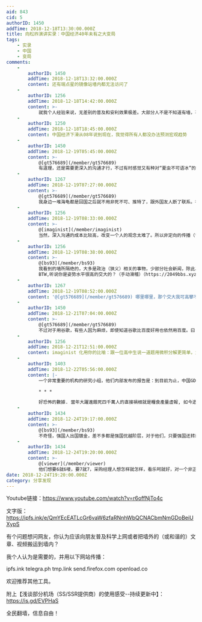 ```yaml
---
aid: 843
cid: 5
authorID: 1450
addTime: 2018-12-18T13:30:00.000Z
title: 向松祚演讲实录：中国经济40年未有之大变局
tags:
    - 实录
    - 中国
    - 变局
comments:
    -
        authorID: 1450
        addTime: 2018-12-18T13:32:00.000Z
        content: 还有端点星的镜像站墙内都无法访问了
    -
        authorID: 1256
        addTime: 2018-12-18T14:42:00.000Z
        content: >-
            就我个人经验来说，无差别的普及和安利效果极差。大部分人不是不知道有墙，不是不知道有审查，不是不知道可以翻墙规避审查，但他们没有这个意愿，说了白说。如果想要做点什么，进行观念交流更有价值。想法改变了方法就水到渠成了。
    -
        authorID: 1250
        addTime: 2018-12-18T18:45:00.000Z
        content: 中国经济下滑从08年说到现在，我觉得所有人都没办法预测宏观趋势
    -
        authorID: 1450
        addTime: 2018-12-19T05:45:00.000Z
        content: >-
            @[gt576689](/member/gt576689)
            有道理，还是需要更深入的沟通才行，不过有时感觉又有种对“夏虫不可语冰”的无奈，难的还是观念的改变呀！
    -
        authorID: 1267
        addTime: 2018-12-19T07:27:00.000Z
        content: >-
            @[gt576689](/member/gt576689)
            我身边一堆海龟都是回国之后就不用非死不可、推特了，跟外国友人断了联系。在自由世界待过好几年居然也没翻墙意愿，不可思议啊！
    -
        authorID: 1256
        addTime: 2018-12-19T08:33:00.000Z
        content: >-
            @[imaginist](/member/imaginist)
            当然，深入沟通的成本比较高，改变一个人的观念太难了。所以非定向的传播（普及、搬运）还是很有意义的。毕竟成本低，也就不要期望太高的“回报”了。
    -
        authorID: 1256
        addTime: 2018-12-19T08:38:00.000Z
        content: >-
            @[bs93](/member/bs93)
            我看到的墙所隔绝的，大多是政治（狭义）相关的事物，少部分社会新闻，除此以外墙内还是很繁荣了。如果他们不关心相关话题，自然也就没有翻墙的需求了。
            BTW,听说你是姿势水平很高的交大的？（手动滑稽）（https://2049bbs.xyz/t/839）
    -
        authorID: 1267
        addTime: 2018-12-19T08:52:00.000Z
        content: '@[gt576689](/member/gt576689) 哪里哪里，那个交大我可高攀不起。'
    -
        authorID: 1450
        addTime: 2018-12-21T07:04:00.000Z
        content: >-
            @[gt576689](/member/gt576689)
            不过对于用谷歌，有些人因为麻烦，即使知道谷歌比百度好用也依然用百度。曰：百度上能找到就行了，何必用谷歌呢？就像知道一种数学题的解法，知道有更简便的做法却不去学习，是因为懒惰吗？
    -
        authorID: 1256
        addTime: 2018-12-21T12:51:00.000Z
        content: imaginist 化用你的比喻：跟一位高中生说一道题用微积分解更简单，大多人是没有兴趣探究的，因为“不考”啊。
    -
        authorID: 1403
        addTime: 2018-12-22T05:56:00.000Z
        content: |-
            一个非常重要的机构的研究小组，他们内部发布的报告是：到目前为止，中国GDP的增长数据为1.67%。而另外一种测算显示数据为负。

            * * *

            好恐怖的數據. 當年大躍進餓死四千萬人的直接禍根就是糧食產量虛報, 如今造假問題依舊.
    -
        authorID: 1434
        addTime: 2018-12-24T19:17:00.000Z
        content: >-
            @[bs93](/member/bs93)
            不奇怪，强国人出国镀金，差不多都是强国优越阶层，对于他们，只要强国还转就行。假如你在fb、twitter不发表什么被和谐的，也不浏览被墙的内容，那么那实际上就和强国qq、weibo没什么两样。我才那些人就是如此。事实上，如果是交流，晒照，我用WhatsApp和ig来做到，fb和twitter就是我用来反对TG和看反中内容的。最近不想看了，五毛太多了，尤其是蔡英文的推文下面和法广、美国之音、纽时新闻下面。所有和五毛的争论，从第一个回复开始都是没有意义的，看到都会让我生气。
    -
        authorID: 1434
        addTime: 2018-12-24T19:20:00.000Z
        content: >-
            @[viewer](/member/viewer)
            他们想要6就6喽，要7就7，采购经理人想怎样就怎样，看乐呵就好，对一个非正常国家不要要求太多，他们某些支出，可是永远在增长呢。停了，末日就到了。
date: 2018-12-24T19:20:00.000Z
category: 分享发现
---
```


Youtube链接：https://www.youtube.com/watch?v=r6offNjTo4c

文字版：https://ipfs.ink/e/QmYEcEATLcGr6vaW6zfaRNnhWbQCNACbmNmGDoBeiUXypS

有个问题想问网友，你认为应该向朋友普及科学上网或者把墙外的（或和谐的）文章、视频搬运到墙内？

我个人认为是需要的，并用以下网站传播：

ipfs.ink telegra.ph tmp.link send.firefox.com openload.co

欢迎推荐其他工具。

附上【浅谈部分机场（SS/SSR提供商）的使用感受--持续更新中】：https://is.gd/EVPHaS

全民翻墙，信息自由！

